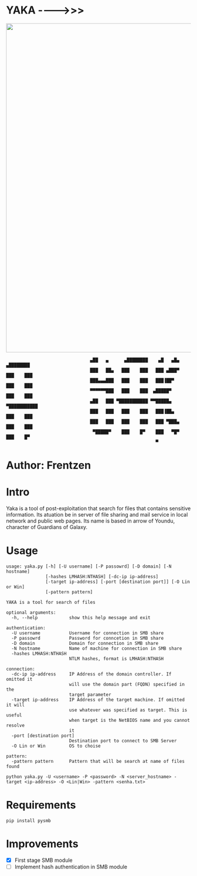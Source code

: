 # YAKA ---->>>

<p align="center">
 <img width="720" height="898" src="https://i.pinimg.com/originals/5b/f1/0c/5bf10c6d52cbecb899c33acdc046cf42.jpg">
</p>


```
                                ▄██   ▄      ▄████████    ▄█   ▄█▄    ▄████████ 
                                ███   ██▄   ███    ███   ███ ▄███▀   ███    ███ 
                                ███▄▄▄███   ███    ███   ███▐██▀     ███    ███ 
                                ▀▀▀▀▀▀███   ███    ███  ▄█████▀      ███    ███ 
                                ▄██   ███ ▀███████████ ▀▀█████▄    ▀███████████ 
                                ███   ███   ███    ███   ███▐██▄     ███    ███ 
                                ███   ███   ███    ███   ███ ▀███▄   ███    ███ 
                                 ▀█████▀    ███    █▀    ███   ▀█▀   ███    █▀  
                                                         ▀                      
```


# Author: Frentzen

# Intro

Yaka is a tool of post-exploitation that search for files that contains sensitive information. Its atuation be in server of file sharing and mail service in local network and public web pages. Its name is based in arrow of Youndu, character of Guardians of Galaxy.

# Usage
```
usage: yaka.py [-h] [-U username] [-P passowrd] [-D domain] [-N hostname]
               [-hashes LMHASH:NTHASH] [-dc-ip ip-address]
               [-target ip-address] [-port [destination port]] [-O Lin or Win]
               [-pattern pattern]

YAKA is a tool for search of files

optional arguments:
  -h, --help            show this help message and exit

authentication:
  -U username           Username for connection in SMB share
  -P passowrd           Password for conncetion in SMB share
  -D domain             Domain for connection in SMB share
  -N hostname           Name of machine for connection in SMB share
  -hashes LMHASH:NTHASH
                        NTLM hashes, format is LMHASH:NTHASH

connection:
  -dc-ip ip-address     IP Address of the domain controller. If omitted it
                        will use the domain part (FQDN) specified in the
                        target parameter
  -target ip-address    IP Address of the target machine. If omitted it will
                        use whatever was specified as target. This is useful
                        when target is the NetBIOS name and you cannot resolve
                        it
  -port [destination port]
                        Destination port to connect to SMB Server
  -O Lin or Win         OS to choise

pattern:
  -pattern pattern      Pattern that will be search at name of files found
```
```
python yaka.py -U <username> -P <password> -N <server_hostname> -target <ip-address> -O <Lin|Win> -pattern <senha.txt>
```
# Requirements
```
pip install pysmb
```
# Improvements
- [x] First stage SMB module
- [ ] Implement hash authentication in SMB module
